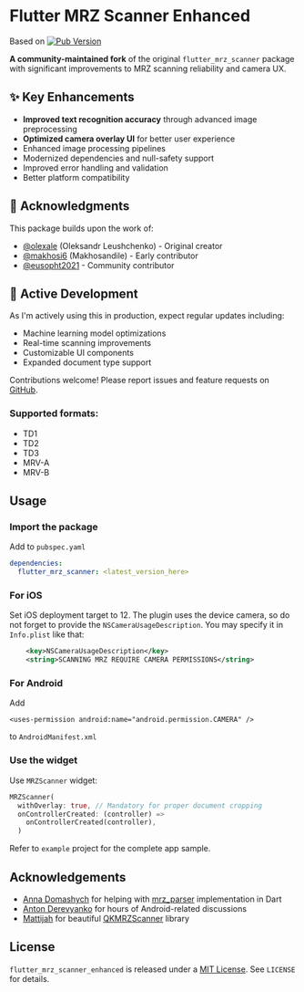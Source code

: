 # Flutter MRZ Scanner Enhanced 

Based on [![Pub Version](https://img.shields.io/pub/v/flutter_mrz_scanner)](https://pub.dev/packages/flutter_mrz_scanner)

**A community-maintained fork** of the original `flutter_mrz_scanner` package with significant improvements to MRZ scanning reliability and camera UX.

## ✨ Key Enhancements
- **Improved text recognition accuracy** through advanced image preprocessing
- **Optimized camera overlay UI** for better user experience
- Enhanced image processing pipelines
- Modernized dependencies and null-safety support
- Improved error handling and validation
- Better platform compatibility

## 🙏 Acknowledgments
This package builds upon the work of:
- [@olexale](https://github.com/olexale) (Oleksandr Leushchenko) - Original creator
- [@makhosi6](https://github.com/makhosi6) (Makhosandile) - Early contributor
- [@eusopht2021](https://github.com/eusopht2021) - Community contributor

## 🚧 Active Development
As I'm actively using this in production, expect regular updates including:
- Machine learning model optimizations
- Real-time scanning improvements
- Customizable UI components
- Expanded document type support

Contributions welcome! Please report issues and feature requests on [GitHub](https://github.com/ELMEHDAOUIAhmed/flutter_mrz_scanner).
### Supported formats:
* TD1
* TD2
* TD3
* MRV-A
* MRV-B

## Usage

### Import the package
Add to `pubspec.yaml`
```yaml
dependencies:
  flutter_mrz_scanner: <latest_version_here>
```
### For iOS
Set iOS deployment target to 12.
The plugin uses the device camera, so do not forget to provide the `NSCameraUsageDescription`. You may specify it in `Info.plist` like that:
```xml
    <key>NSCameraUsageDescription</key>
    <string>SCANNING MRZ REQUIRE CAMERA PERMISSIONS</string>
```

### For Android
Add
```
<uses-permission android:name="android.permission.CAMERA" />
```
to `AndroidManifest.xml`

### Use the widget
Use `MRZScanner` widget:
```dart
MRZScanner(
  withOverlay: true, // Mandatory for proper document cropping
  onControllerCreated: (controller) =>
    onControllerCreated(controller),
  )
```
Refer to `example` project for the complete app sample.

## Acknowledgements
* [Anna Domashych](https://github.com/foxanna) for helping with [mrz_parser](https://github.com/olexale/mrz_parser) implementation in Dart
* [Anton Derevyanko](https://github.com/antonderevyanko) for hours of Android-related discussions
* [Mattijah](https://github.com/Mattijah) for beautiful [QKMRZScanner](https://github.com/Mattijah/QKMRZScanner) library

## License
`flutter_mrz_scanner_enhanced` is released under a [MIT License](https://opensource.org/licenses/MIT). See `LICENSE` for details.
